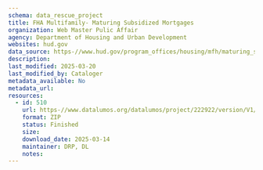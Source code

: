```yaml
---
schema: data_rescue_project 
title: FHA Multifamily- Maturing Subsidized Mortgages
organization: Web Master Pulic Affair
agency: Department of Housing and Urban Development
websites: hud.gov
data_source: https-//www.hud.gov/program_offices/housing/mfh/maturing_subsidized_mortgages
description: 
last_modified: 2025-03-20
last_modified_by: Cataloger
metadata_available: No
metadata_url: 
resources:
  - id: 510
    url: https-//www.datalumos.org/datalumos/project/222922/version/V1/view
    format: ZIP
    status: Finished
    size: 
    download_date: 2025-03-14
    maintainer: DRP, DL
    notes: 
---
```

